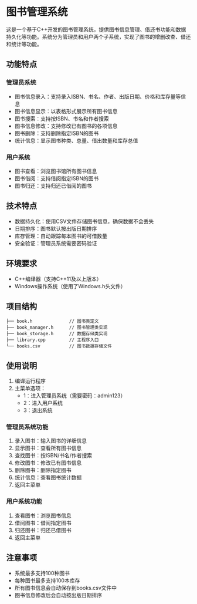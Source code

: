 # 图书管理系统

这是一个基于C++开发的图书管理系统，提供图书信息管理、借还书功能和数据持久化等功能。系统分为管理员和用户两个子系统，实现了图书的增删改查、借还和统计等功能。

## 功能特点

### 管理员系统
- 图书信息录入：支持录入ISBN、书名、作者、出版日期、价格和库存量等信息
- 图书信息显示：以表格形式展示所有图书信息
- 图书搜索：支持按ISBN、书名和作者搜索
- 图书信息修改：支持修改已有图书的各项信息
- 图书删除：支持删除指定ISBN的图书
- 统计信息：显示图书种类、总量、借出数量和库存总值

### 用户系统
- 图书查看：浏览图书馆所有图书信息
- 图书借阅：支持借阅指定ISBN的图书
- 图书归还：支持归还已借阅的图书

## 技术特点

- 数据持久化：使用CSV文件存储图书信息，确保数据不会丢失
- 日期排序：图书默认按出版日期排序
- 库存管理：自动跟踪每本图书的可借数量
- 安全验证：管理员系统需要密码验证

## 环境要求

- C++编译器（支持C++11及以上版本）
- Windows操作系统（使用了Windows.h头文件）

## 项目结构

```
├── book.h              // 图书类定义
├── book_manager.h      // 图书管理类实现
├── book_storage.h      // 数据存储类实现
├── library.cpp         // 主程序入口
└── books.csv           // 图书数据存储文件
```

## 使用说明

1. 编译运行程序
2. 主菜单选项：
   - 1：进入管理员系统（需要密码：admin123）
   - 2：进入用户系统
   - 3：退出系统

### 管理员系统功能
1. 录入图书：输入图书的详细信息
2. 显示图书：查看所有图书信息
3. 查找图书：按ISBN/书名/作者搜索
4. 修改图书：修改已有图书信息
5. 删除图书：删除指定图书
6. 统计信息：查看图书统计数据
7. 返回主菜单

### 用户系统功能
1. 查看图书：浏览图书信息
2. 借阅图书：借阅指定图书
3. 归还图书：归还已借图书
4. 返回主菜单

## 注意事项

- 系统最多支持100种图书
- 每种图书最多支持100本库存
- 所有图书信息会自动保存到books.csv文件中
- 图书信息修改后会自动按出版日期排序
